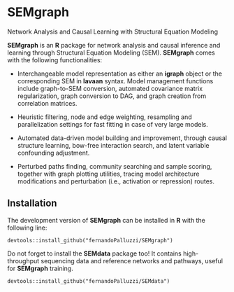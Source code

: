 # SEMgraph
Network Analysis and Causal Learning with Structural Equation Modeling

**SEMgraph** is an **R** package for network analysis and causal inference and learning through Structural Equation Modeling (SEM).
**SEMgraph** comes with the following functionalities:

- Interchangeable model representation as either an **igraph** object 
or the corresponding SEM in **lavaan** syntax. Model management functions 
include graph-to-SEM conversion, automated covariance matrix regularization, 
graph conversion to DAG, and graph creation from correlation matrices.

- Heuristic filtering, node and edge weighting, resampling and 
parallelization settings for fast fitting in case of very large models.

- Automated data-driven model building and improvement, through causal 
structure learning, bow-free interaction search, and latent variable 
confounding adjustment.

- Perturbed paths finding, community searching and sample scoring, 
together with graph plotting utilities, tracing model architecture 
modifications and perturbation (i.e., activation or repression) routes.

## Installation

The development version of **SEMgraph** can be installed in **R** with the following line:

```{r, echo = FALSE}
devtools::install_github("fernandoPalluzzi/SEMgraph")
```
Do not forget to install the **SEMdata** package too! It contains high-throughput 
sequencing data and reference networks and pathways, useful for **SEMgraph** training.

```{r, echo = FALSE}
devtools::install_github("fernandoPalluzzi/SEMdata")
```
